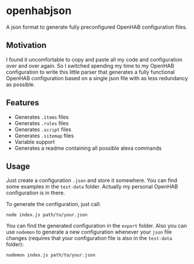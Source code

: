 # openhabjson

A json format to generate fully preconfigured OpenHAB configuration files.

## Motivation

I found it uncomfortable to copy and paste all my code and configuration over and over again. So I
switched spending my time to my OpenHAB configuration to write this little parser that generates a fully
functional OpenHAB configuration based on a single json file with as less redundancy as possible.

## Features

* Generates `.items` files
* Generates `.rules` files
* Generates `.script` files
* Generates `.sitemap` files
* Variable support
* Generates a readme containing all possible alexa commands

## Usage

Just create a configuration `.json` and store it somewhere. You can find some examples in the `test-data` folder.
Actually my personal OpenHAB configuration is in there.

To generate the configuration, just call:

    node index.js path/to/your.json
    
You can find the generated configuration in the `export` folder. Also you can use `nodemon` to generate a new
configuration whenever your `json` file changes (requires that your configuration file is also in the `test-data` folder):

    nodemon index.js path/to/your.json